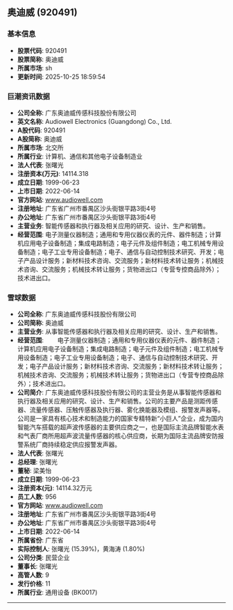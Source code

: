 ## 奥迪威 (920491)

### 基本信息

- **股票代码**: 920491
- **股票简称**: 奥迪威
- **所属市场**: sh
- **更新时间**: 2025-10-25 18:59:54

### 巨潮资讯数据

- **公司全称**: 广东奥迪威传感科技股份有限公司
- **英文名称**: Audiowell Electronics (Guangdong) Co., Ltd.
- **A股代码**: 920491
- **A股简称**: 奥迪威
- **所属市场**: 北交所
- **所属行业**: 计算机、通信和其他电子设备制造业
- **法人代表**: 张曙光
- **注册资本(万元)**: 14114.318
- **成立日期**: 1999-06-23
- **上市日期**: 2022-06-14
- **官方网站**: www.audiowell.com
- **注册地址**: 广东省广州市番禺区沙头街银平路3街4号
- **办公地址**: 广东省广州市番禺区沙头街银平路3街4号
- **主营业务**: 智能传感器和执行器及相关应用的研究、设计、生产和销售。
- **经营范围**: 电子测量仪器制造；通用和专用仪器仪表的元件、器件制造；计算机应用电子设备制造；集成电路制造；电子元件及组件制造；电工机械专用设备制造；电子工业专用设备制造；电子、通信与自动控制技术研究、开发；电子产品设计服务；新材料技术咨询、交流服务；新材料技术转让服务；机械技术咨询、交流服务；机械技术转让服务；货物进出口（专营专控商品除外）；技术进出口。

### 雪球数据

- **公司全称**: 广东奥迪威传感科技股份有限公司
- **公司简称**: 奥迪威
- **主营业务**: 从事智能传感器和执行器及相关应用的研究、设计、生产和销售。
- **经营范围**: 　　电子测量仪器制造；通用和专用仪器仪表的元件、器件制造；计算机应用电子设备制造；集成电路制造；电子元件及组件制造；电工机械专用设备制造；电子工业专用设备制造；电子、通信与自动控制技术研究、开发；电子产品设计服务；新材料技术咨询、交流服务；新材料技术转让服务；机械技术咨询、交流服务；机械技术转让服务；货物进出口（专营专控商品除外）；技术进出口。
- **公司简介**: 广东奥迪威传感科技股份有限公司的主营业务是从事智能传感器和执行器及相关应用的研究、设计、生产和销售。公司的主要产品是测距传感器、流量传感器、压触传感器及执行器、雾化换能器及模组、报警发声器等。公司是一家具有核心技术和制造能力的国家专精特新“小巨人”企业，成为国内智能汽车搭载的超声波传感器的主要供应商之一，也是国际主流品牌智能水表和气表厂商所用超声波流量传感器的核心供应商，长期为国际主流品牌安防报警系统厂商持续稳定供应报警发声器。
- **法人代表**: 张曙光
- **总经理**: 张曙光
- **董秘**: 梁美怡
- **成立日期**: 1999-06-23
- **注册资本(元)**: 14114.32万元
- **员工人数**: 956
- **官方网站**: www.audiowell.com
- **注册地址**: 广东省广州市番禺区沙头街银平路3街4号
- **办公地址**: 广东省广州市番禺区沙头街银平路3街4号
- **上市日期**: 2022-06-14
- **所属省份**: 广东省
- **实际控制人**: 张曙光 (15.39%)，黄海涛 (1.80%)
- **公司分类**: 民营企业
- **董事长**: 张曙光
- **高管人数**: 9
- **发行价格**: 11
- **所属行业**: 通用设备 (BK0017)

---
